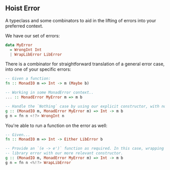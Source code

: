 ## Hoist Error

A typeclass and some combinators to aid in the lifting of errors into your
preferred context.

We have our set of errors:
```haskell
data MyError
  = WrongInt Int
  | WrapLibError LibError
```

There is a combinator for straightforward translation of a general error case,
into one of your specific errors:
```haskell
-- Given a function:
fn :: MonadIO m => Int -> m (Maybe b)

-- Working in some MonadError context..
... :: MonadError MyError m => m b

-- Handle the `Nothing` case by using our explicit constructor, with no intermediate boilerplate.
g :: (MonadIO m, MonadError MyError m) => Int -> m b
g n = fn n <!?> WrongInt n
```

You're able to run a function on the error as well:
```haskell
-- Given...
fn :: MonadIO m => Int -> Either LibError b

-- Provide an `(e -> e')` function as required. In this case, wrapping a general
-- library error with our more relevant constructor.
g :: (MonadIO m, MonadError MyError m) => Int -> m b
g n = fn n <%!?> WrapLibError
```
